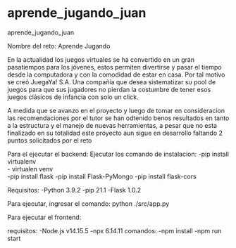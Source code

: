 # aprende_jugando_juan
aprende_jugando_juan


Nombre del reto:   Aprende Jugando

En la actualidad los juegos virtuales se ha convertido en un gran pasatiempos para los jóvenes, estos permiten divertirse y pasar el tiempo desde la computadora y con la comodidad de estar en casa. Por tal 
motivo se creó JuegaYa! S.A. Una compañía que desea sistematizar su pool de juegos para que sus jugadores no pierdan la costumbre de tener esos juegos clásicos de infancia con solo un click.




A medida que se avanzo en el proyecto y luego de tomar en consideracion las recomendaciones por el tutor se han odtenido benos resultados en tanto a la estructura y el manejo de nuevas herramientas, a pesar que no esta finalizado en su totalidad este proyecto aun sigue en desarrollo faltando 2 puntos solicitados por el reto




Para el ejecutar el backend:
Ejecutar los comando de instalacion:
    -pip install virtualenv    
    - virtualen venv    
    -pip install flask
    -pip install Flask-PyMongo
    -pip install flask-cors

Requisitos:
    -Python 3.9.2
    -pip 21.1
    -Flask 1.0.2

Para ejecutar, ingresar el comando:  python ./src/app.py



Para ejecutar el frontend:

requisitos: 
    -Node.js  v14.15.5
    -npx  6.14.11
comandos:
    -npm install
    -npm run start